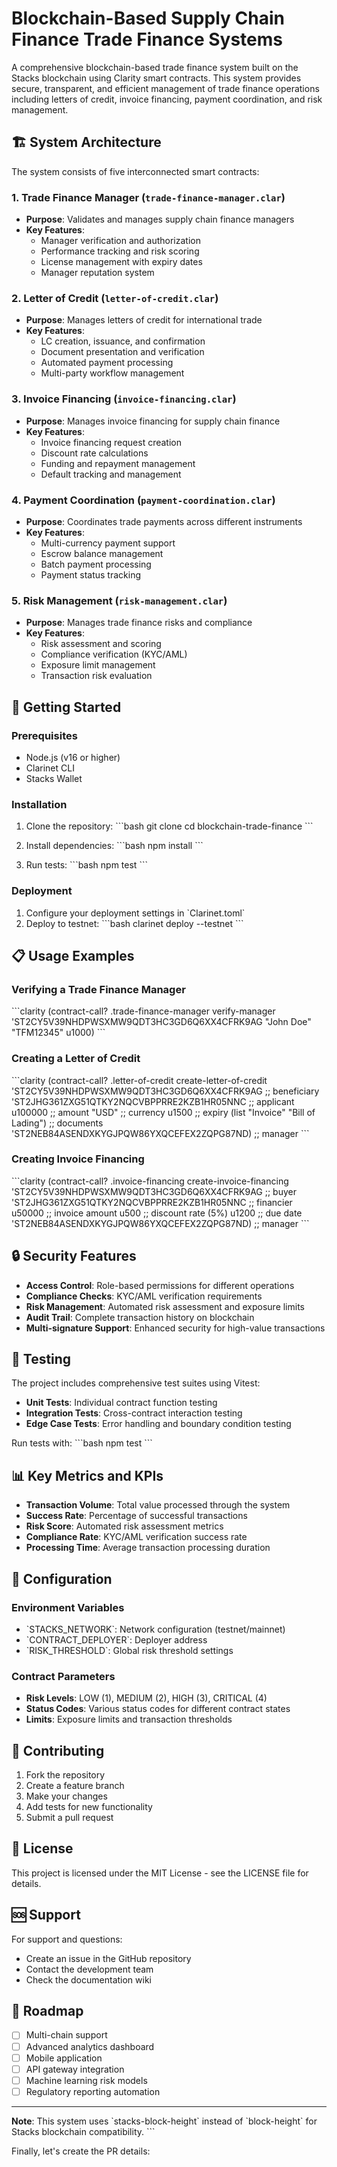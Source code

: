 # Blockchain-Based Supply Chain Finance Trade Finance Systems

A comprehensive blockchain-based trade finance system built on the Stacks blockchain using Clarity smart contracts. This system provides secure, transparent, and efficient management of trade finance operations including letters of credit, invoice financing, payment coordination, and risk management.

## 🏗️ System Architecture

The system consists of five interconnected smart contracts:

### 1. Trade Finance Manager (`trade-finance-manager.clar`)
- **Purpose**: Validates and manages supply chain finance managers
- **Key Features**:
    - Manager verification and authorization
    - Performance tracking and risk scoring
    - License management with expiry dates
    - Manager reputation system

### 2. Letter of Credit (`letter-of-credit.clar`)
- **Purpose**: Manages letters of credit for international trade
- **Key Features**:
    - LC creation, issuance, and confirmation
    - Document presentation and verification
    - Automated payment processing
    - Multi-party workflow management

### 3. Invoice Financing (`invoice-financing.clar`)
- **Purpose**: Manages invoice financing for supply chain finance
- **Key Features**:
    - Invoice financing request creation
    - Discount rate calculations
    - Funding and repayment management
    - Default tracking and management

### 4. Payment Coordination (`payment-coordination.clar`)
- **Purpose**: Coordinates trade payments across different instruments
- **Key Features**:
    - Multi-currency payment support
    - Escrow balance management
    - Batch payment processing
    - Payment status tracking

### 5. Risk Management (`risk-management.clar`)
- **Purpose**: Manages trade finance risks and compliance
- **Key Features**:
    - Risk assessment and scoring
    - Compliance verification (KYC/AML)
    - Exposure limit management
    - Transaction risk evaluation

## 🚀 Getting Started

### Prerequisites

- Node.js (v16 or higher)
- Clarinet CLI
- Stacks Wallet

### Installation

1. Clone the repository:
   \`\`\`bash
   git clone <repository-url>
   cd blockchain-trade-finance
   \`\`\`

2. Install dependencies:
   \`\`\`bash
   npm install
   \`\`\`

3. Run tests:
   \`\`\`bash
   npm test
   \`\`\`

### Deployment

1. Configure your deployment settings in \`Clarinet.toml\`
2. Deploy to testnet:
   \`\`\`bash
   clarinet deploy --testnet
   \`\`\`

## 📋 Usage Examples

### Verifying a Trade Finance Manager

\`\`\`clarity
(contract-call? .trade-finance-manager verify-manager
'ST2CY5V39NHDPWSXMW9QDT3HC3GD6Q6XX4CFRK9AG
"John Doe"
"TFM12345"
u1000)
\`\`\`

### Creating a Letter of Credit

\`\`\`clarity
(contract-call? .letter-of-credit create-letter-of-credit
'ST2CY5V39NHDPWSXMW9QDT3HC3GD6Q6XX4CFRK9AG  ;; beneficiary
'ST2JHG361ZXG51QTKY2NQCVBPPRRE2KZB1HR05NNC  ;; applicant
u100000                                        ;; amount
"USD"                                         ;; currency
u1500                                         ;; expiry
(list "Invoice" "Bill of Lading")             ;; documents
'ST2NEB84ASENDXKYGJPQW86YXQCEFEX2ZQPG87ND)    ;; manager
\`\`\`

### Creating Invoice Financing

\`\`\`clarity
(contract-call? .invoice-financing create-invoice-financing
'ST2CY5V39NHDPWSXMW9QDT3HC3GD6Q6XX4CFRK9AG  ;; buyer
'ST2JHG361ZXG51QTKY2NQCVBPPRRE2KZB1HR05NNC  ;; financier
u50000                                        ;; invoice amount
u500                                          ;; discount rate (5%)
u1200                                         ;; due date
'ST2NEB84ASENDXKYGJPQW86YXQCEFEX2ZQPG87ND)    ;; manager
\`\`\`

## 🔒 Security Features

- **Access Control**: Role-based permissions for different operations
- **Compliance Checks**: KYC/AML verification requirements
- **Risk Management**: Automated risk assessment and exposure limits
- **Audit Trail**: Complete transaction history on blockchain
- **Multi-signature Support**: Enhanced security for high-value transactions

## 🧪 Testing

The project includes comprehensive test suites using Vitest:

- **Unit Tests**: Individual contract function testing
- **Integration Tests**: Cross-contract interaction testing
- **Edge Case Tests**: Error handling and boundary condition testing

Run tests with:
\`\`\`bash
npm test
\`\`\`

## 📊 Key Metrics and KPIs

- **Transaction Volume**: Total value processed through the system
- **Success Rate**: Percentage of successful transactions
- **Risk Score**: Automated risk assessment metrics
- **Compliance Rate**: KYC/AML verification success rate
- **Processing Time**: Average transaction processing duration

## 🔧 Configuration

### Environment Variables

- \`STACKS_NETWORK\`: Network configuration (testnet/mainnet)
- \`CONTRACT_DEPLOYER\`: Deployer address
- \`RISK_THRESHOLD\`: Global risk threshold settings

### Contract Parameters

- **Risk Levels**: LOW (1), MEDIUM (2), HIGH (3), CRITICAL (4)
- **Status Codes**: Various status codes for different contract states
- **Limits**: Exposure limits and transaction thresholds

## 🤝 Contributing

1. Fork the repository
2. Create a feature branch
3. Make your changes
4. Add tests for new functionality
5. Submit a pull request

## 📄 License

This project is licensed under the MIT License - see the LICENSE file for details.

## 🆘 Support

For support and questions:
- Create an issue in the GitHub repository
- Contact the development team
- Check the documentation wiki

## 🔮 Roadmap

- [ ] Multi-chain support
- [ ] Advanced analytics dashboard
- [ ] Mobile application
- [ ] API gateway integration
- [ ] Machine learning risk models
- [ ] Regulatory reporting automation

---

**Note**: This system uses \`stacks-block-height\` instead of \`block-height\` for Stacks blockchain compatibility.
\`\`\`

Finally, let's create the PR details:
